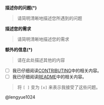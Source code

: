 <!--
首先，欢迎大家在 OctocatPress 项目的 issue 区提出自己在使用过程中出现的问题！
在提问前，首先应遵守良好的GitHub社区规范，再填写下面的问题信息。其中带 * 的为必填项。
谢谢大家！
-->
**描述你的问题(*)**
> 请简明清晰地描述您所遇到的问题

**描述您的需求**
> 请简明清晰地描述您的需求

**额外的信息(*)**
> 请在此处描述其他的内容


- [ ] 我已仔细阅读[CONTRIBUTING](CONTRIBUTING.md)中的相关内容。
- [ ] 我已仔细阅读[README](../README.md)中的相关内容。

> 将 `[ ]` 变为 `[x]` 来表示我接受了这些问题。

@lengyue1024​

